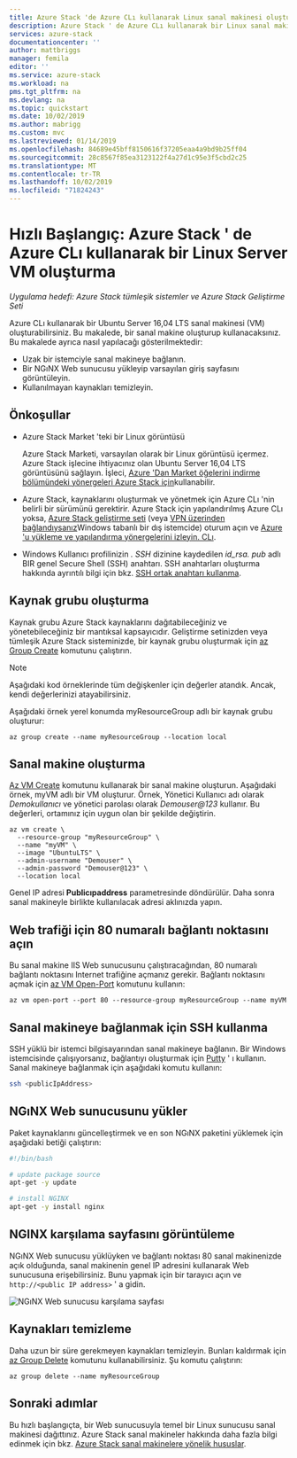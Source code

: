 ```yaml
---
title: Azure Stack 'de Azure CLı kullanarak Linux sanal makinesi oluşturma | Microsoft Docs
description: Azure Stack ' de Azure CLı kullanarak bir Linux sanal makinesi oluşturun.
services: azure-stack
documentationcenter: ''
author: mattbriggs
manager: femila
editor: ''
ms.service: azure-stack
ms.workload: na
pms.tgt_pltfrm: na
ms.devlang: na
ms.topic: quickstart
ms.date: 10/02/2019
ms.author: mabrigg
ms.custom: mvc
ms.lastreviewed: 01/14/2019
ms.openlocfilehash: 84689e45bff8150616f37205eaa4a9bd9b25ff04
ms.sourcegitcommit: 28c8567f85ea3123122f4a27d1c95e3f5cbd2c25
ms.translationtype: MT
ms.contentlocale: tr-TR
ms.lasthandoff: 10/02/2019
ms.locfileid: "71824243"
---
```

# <a name="quickstart-create-a-linux-server-vm-by-using-the-azure-cli-in-azure-stack"></a>Hızlı Başlangıç: Azure Stack ' de Azure CLı kullanarak bir Linux Server VM oluşturma

*Uygulama hedefi: Azure Stack tümleşik sistemler ve Azure Stack Geliştirme Seti*

Azure CLı kullanarak bir Ubuntu Server 16,04 LTS sanal makinesi (VM) oluşturabilirsiniz. Bu makalede, bir sanal makine oluşturup kullanacaksınız. Bu makalede ayrıca nasıl yapılacağı gösterilmektedir:

* Uzak bir istemciyle sanal makineye bağlanın.
* Bir NGıNX Web sunucusu yükleyip varsayılan giriş sayfasını görüntüleyin.
* Kullanılmayan kaynakları temizleyin.

## <a name="prerequisites"></a>Önkoşullar

* Azure Stack Market 'teki bir Linux görüntüsü

   Azure Stack Marketi, varsayılan olarak bir Linux görüntüsü içermez. Azure Stack işlecine ihtiyacınız olan Ubuntu Server 16,04 LTS görüntüsünü sağlayın. İşleci, [Azure 'Dan Market öğelerini indirme bölümündeki yönergeleri Azure Stack için](../operator/azure-stack-download-azure-marketplace-item.md)kullanabilir.

* Azure Stack, kaynaklarını oluşturmak ve yönetmek için Azure CLı 'nin belirli bir sürümünü gerektirir. Azure Stack için yapılandırılmış Azure CLı yoksa, [Azure Stack geliştirme seti](../asdk/asdk-connect.md#connect-to-azure-stack-using-rdp) (veya [VPN üzerinden bağlandıysanız](../asdk/asdk-connect.md#connect-to-azure-stack-using-vpn)Windows tabanlı bir dış istemcide) oturum açın ve [Azure 'u yükleme ve yapılandırma yönergelerini izleyin. CLı](azure-stack-version-profiles-azurecli2.md).

* Windows Kullanıcı profilinizin *. SSH* dizinine kaydedilen *id_rsa. pub* adlı BIR genel Secure Shell (SSH) anahtarı. SSH anahtarları oluşturma hakkında ayrıntılı bilgi için bkz. [SSH ortak anahtarı kullanma](azure-stack-dev-start-howto-ssh-public-key.md).

## <a name="create-a-resource-group"></a>Kaynak grubu oluşturma

Kaynak grubu Azure Stack kaynaklarını dağıtabileceğiniz ve yönetebileceğiniz bir mantıksal kapsayıcıdır. Geliştirme setinizden veya tümleşik Azure Stack sisteminizde, bir kaynak grubu oluşturmak için [az Group Create](/cli/azure/group#az-group-create) komutunu çalıştırın.

> [!NOTE]
> Aşağıdaki kod örneklerinde tüm değişkenler için değerler atandık. Ancak, kendi değerlerinizi atayabilirsiniz.

Aşağıdaki örnek yerel konumda myResourceGroup adlı bir kaynak grubu oluşturur: 

```cli
az group create --name myResourceGroup --location local
```

## <a name="create-a-virtual-machine"></a>Sanal makine oluşturma

[Az VM Create](/cli/azure/vm#az-vm-create) komutunu kullanarak bir sanal makine oluşturun. Aşağıdaki örnek, myVM adlı bir VM oluşturur. Örnek, Yönetici Kullanıcı adı olarak *Demokullanıcı* ve yönetici parolası olarak *Demouser@123* kullanır. Bu değerleri, ortamınız için uygun olan bir şekilde değiştirin.

```cli
az vm create \
  --resource-group "myResourceGroup" \
  --name "myVM" \
  --image "UbuntuLTS" \
  --admin-username "Demouser" \
  --admin-password "Demouser@123" \
  --location local
```

Genel IP adresi **Publicıpaddress** parametresinde döndürülür. Daha sonra sanal makineyle birlikte kullanılacak adresi aklınızda yapın.

## <a name="open-port-80-for-web-traffic"></a>Web trafiği için 80 numaralı bağlantı noktasını açın

Bu sanal makine IIS Web sunucusunu çalıştıracağından, 80 numaralı bağlantı noktasını Internet trafiğine açmanız gerekir. Bağlantı noktasını açmak için [az VM Open-Port](/cli/azure/vm) komutunu kullanın: 

```cli
az vm open-port --port 80 --resource-group myResourceGroup --name myVM
```

## <a name="use-ssh-to-connect-to-the-virtual-machine"></a>Sanal makineye bağlanmak için SSH kullanma

SSH yüklü bir istemci bilgisayarından sanal makineye bağlanın. Bir Windows istemcisinde çalışıyorsanız, bağlantıyı oluşturmak için [Putty](https://www.putty.org/) ' ı kullanın. Sanal makineye bağlanmak için aşağıdaki komutu kullanın:

```bash
ssh <publicIpAddress>
```

## <a name="install-the-nginx-web-server"></a>NGıNX Web sunucusunu yükler

Paket kaynaklarını güncelleştirmek ve en son NGıNX paketini yüklemek için aşağıdaki betiği çalıştırın:

```bash
#!/bin/bash

# update package source
apt-get -y update

# install NGINX
apt-get -y install nginx
```

## <a name="view-the-nginx-welcome-page"></a>NGINX karşılama sayfasını görüntüleme

NGıNX Web sunucusu yüklüyken ve bağlantı noktası 80 sanal makinenizde açık olduğunda, sanal makinenin genel IP adresini kullanarak Web sunucusuna erişebilirsiniz. Bunu yapmak için bir tarayıcı açın ve ```http://<public IP address>``` ' a gidin.

![NGıNX Web sunucusu karşılama sayfası](./media/azure-stack-quick-create-vm-linux-cli/nginx.png)

## <a name="clean-up-resources"></a>Kaynakları temizleme

Daha uzun bir süre gerekmeyen kaynakları temizleyin. Bunları kaldırmak için [az Group Delete](/cli/azure/group#az-group-delete) komutunu kullanabilirsiniz. Şu komutu çalıştırın:

```cli
az group delete --name myResourceGroup
```

## <a name="next-steps"></a>Sonraki adımlar

Bu hızlı başlangıçta, bir Web sunucusuyla temel bir Linux sunucusu sanal makinesi dağıttınız. Azure Stack sanal makineler hakkında daha fazla bilgi edinmek için bkz. [Azure Stack sanal makinelere yönelik hususlar](azure-stack-vm-considerations.md).
